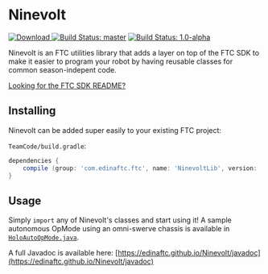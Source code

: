 # Ninevolt
[ ![Download](https://api.bintray.com/packages/edinaftc/ftc/NinevoltLib/images/download.svg) ](https://bintray.com/edinaftc/ftc/NinevoltLib/_latestVersion)
[![Build Status: master](https://travis-ci.org/edinaftc/Ninevolt.svg?branch=master)](https://travis-ci.org/edinaftc/Ninevolt)
[![Build Status: 1.0-alpha](https://travis-ci.org/edinaftc/Ninevolt.svg?branch=1.0-alpha)](https://travis-ci.org/edinaftc/Ninevolt)

Ninevolt is an FTC utilities library that adds a layer on top of the FTC SDK to make it easier to program your robot by having reusable classes for common season-indepent code.

[Looking for the FTC SDK README?](https://github.com/ftctechnh/ftc_app#readme)

## Installing
Ninevolt can be added super easily to your existing FTC project:

`TeamCode/build.gradle`:

```gradle
dependencies {
    compile (group: 'com.edinaftc.ftc', name: 'NinevoltLib', version: '0.1.0', ext: 'aar')
}
```

## Usage
Simply `import` any of Ninevolt's classes and start using it!
A sample autonomous OpMode using an omni-swerve chassis is available in [`HoloAutoOpMode.java`](src/main/java/com/edinaftc/ninevolt/examples/HoloAutoOpMode.java).

A full Javadoc is available here: [https://edinaftc.github.io/Ninevolt/javadoc](https://edinaftc.github.io/Ninevolt/javadoc)
